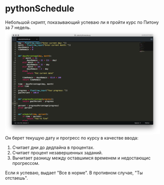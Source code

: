 # pythonSchedule
Небольшой скрипт, показывающий успеваю ли я пройти курс по Питону за 7 недель.
![alt tag](https://github.com/aporpa/pythonSchedule/blob/master/SH1.png)
Он берет текущую дату и прогресс по курсу в качестве ввода:
<ol><li>Считает дни до дедлайна в процентах.</li>
<li>Считает процент незавершенных заданий.</li>
<li>Вычитает разницу между оставшимся временем и недостающис прогрессом.</li></ol>
Если я успеваю, выдает "Все в норме".
В противном случае, "Ты отстаешь".
